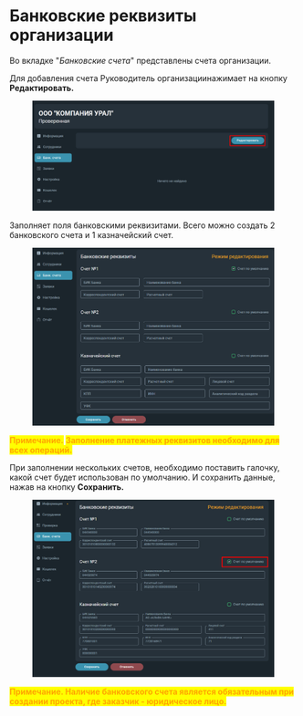 # Банковские реквизиты организации

Во вкладке "_Банковские счета_" представлены счета организации.

Для добавления счета Руководитель организациинажимает на кнопку **Редактировать.**

<figure><img src="../.gitbook/assets/image (1211).png" alt=""><figcaption></figcaption></figure>

Заполняет поля банковскими реквизитами. Всего можно создать 2 банковского счета и 1 казначейский счет.&#x20;

<figure><img src="../.gitbook/assets/image (1225).png" alt=""><figcaption></figcaption></figure>

<mark style="color:orange;">**Примечание.**</mark> <mark style="color:orange;">**Заполнение платежных реквизитов необходимо для всех операций.**</mark>

При заполнении нескольких счетов, необходимо поставить галочку, какой счет будет использован по умолчанию. И сохранить данные, нажав на кнопку **Сохранить.**

<figure><img src="../.gitbook/assets/image (1241).png" alt=""><figcaption></figcaption></figure>

<mark style="color:orange;">**Примечание.  Наличие банковского счета является обязательным при создании проекта, где заказчик - юридическое лицо.**</mark>&#x20;
